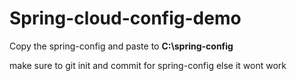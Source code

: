 # Spring-cloud-config-demo

Copy the spring-config and paste to **C:\spring-config**

make sure to git init and commit for spring-config else it wont work
